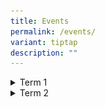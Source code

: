 ```yaml
---
title: Events
permalink: /events/
variant: tiptap
description: ""
---
```

<div data-type="detailGroup" class="isomer-accordion-group isomer-accordion isomer-accordion-white">
<details class="isomer-details">
<summary>Term 1</summary>
<div data-type="detailsContent" class="isomer-details-content">
<p>
<br><strong>Chinese New Year</strong>
<br>Cedar Primary celebrated Chinese New Year with a vibrant concert that
highlighted the school’s rich diversity and strong sense of unity. Students
enjoyed an engaging lineup of performances, including a captivating Indian
Classical Dance by Aksha Prakash of Primary 6 Resilience, a dynamic showcase
by the International Dance CCA, and a delightful musical number presented
by the school leaders. The festivities concluded on an exhilarating note
with a spectacular dragon dance, performed by selected Primary 6 students,
leaving everyone with fond memories of the celebration.</p>
<p></p>
<div class="isomer-image-wrapper">
<img style="width: 50%;" height="auto" width="100%" alt="" src="/images/CNY_3.jpg">
</div>
<p></p>
<div class="isomer-image-wrapper">
<img style="width: 50%;" height="auto" width="100%" alt="" src="/images/CNY_1.jpg">
</div>
<p></p>
<p></p>
<div class="isomer-image-wrapper">
<img style="width: 50%;" height="auto" width="100%" alt="" src="/images/CNY_4.jpg">
</div>
<p><strong>Total Defence Day</strong>
<br>Total Defence Day was commemorated with a meaningful series of activities
that deepened students' understanding of the six pillars of Total Defence.
Throughout the week, daily sharings highlighted the importance of resilience
and unity, beginning with a thought-provoking skit during assembly. To
provide a hands-on experience, students participated in a water disruption
and rationing exercise, fostering awareness of resource conservation.</p>
<p></p>
<div class="isomer-image-wrapper">
<img style="width: 30%;" height="auto" width="100%" alt="" src="/images/TDD_5.jpg">
</div>
<p>Adding to the enriching programme, two local writers, Ms Emily Lim and
Ms Tan Ter Cheah, shared their inspiring life stories, encouraging students
to embrace courage and determination. Team-building games during recesses
brought students together in the spirit of camaraderie, while a special
sharing session at the school library on the bravery of Lieutenant Adnan
offered a powerful lesson in sacrifice and patriotism. The commemoration
left students with a deeper appreciation of Singapore’s collective strength
and the role each of them plays in defending our nation.</p>
<p></p>
<div class="isomer-image-wrapper">
<img style="width: 30%;" height="auto" width="100%" alt="" src="/images/TDD_4.jpg">
</div>
<p></p>
<div class="isomer-image-wrapper">
<img style="width: 30%;" height="auto" width="100%" alt="" src="/images/TDD_3.jpg">
</div>
<p></p>
<div class="isomer-image-wrapper">
<img style="width: 40%;" height="auto" width="100%" alt="" src="/images/TDD_2.jpg">
</div>
<p></p>
</div>
</details>
</div>
<div data-type="detailGroup" class="isomer-accordion-group isomer-accordion isomer-accordion-white">
<details class="isomer-details">
<summary>Term 2</summary>
<div data-type="detailsContent" class="isomer-details-content">
<p>
<br><strong>International Friendship Day 2025</strong>
<br>The theme "Singapore: Forging Friendships in a Complex World" will guide
International Friendship Day celebrations from 2025 to 2027. As the global
landscape evolves, international cooperation remains vital for Singapore
to address global challenges and seize new opportunities.
<br>Cedar Primary School orchestrated a series of engaging activities to enhance
students' understanding of ASEAN and other countries. Through thoughtfully
planned recess activities across various school locations and age-appropriate
Character and Citizenship Education (CCE) lessons on ASEAN, students gained
deeper insights into different cultures and perspectives. These enriching
experiences prepare them to contribute meaningfully to a cohesive, globally
connected society whilst maintaining Singapore's relevance in an increasingly
complex world.</p>
<div class="isomer-image-wrapper">
<img style="width: 70%;" height="auto" width="100%" alt="" src="/images/IFD_1.jpg">
</div>
<p>The school's canteen vendors enthusiastically supported International
Friendship Day by preparing an array of international dishes throughout
the week. Information on each dish was placed in front od each stall. Students
and teachers alike eagerly anticipated the special-edition menu- Kimchi
Fried Rice, Mee Soto, Aglio Olio and Dim Sum.</p>
<div class="isomer-image-wrapper">
<img style="width: 70%;" height="auto" width="100%" alt="" src="/images/IFD_3.jpg">
</div>
<p><strong>Hari Raya Celebration</strong>
<br>The school commemorated Hari Raya Puasa with an assembly programme on
Thursday, 16 April.
<br>The celebration commenced with an impressive Silat performance led by
a Primary 4 student, Hadif. While the movements performed by the students
appeared simple, they carried deep cultural significance and formed the
foundation for more complex sequences.</p>
<p></p>
<div class="isomer-image-wrapper">
<img style="width: 70%;" height="auto" width="100%" alt="" src="/images/Hari_Raya_1.jpg">
</div>
<p>A highlight of the celebration was a live performance by Sri Mahligai,
a distinguished Singaporean Malay folk ensemble established in 2000. The
group, renowned for their international performances over two decades,
showcased traditional music featuring the accordion. They enriched students'
understanding of Ramadan, the fasting month, and Hari Raya Aidilfitri through
visual presentations and interactive activities, including demonstrations
of proper samping wear for boys. Staff and students participated enthusiastically,
clapping along to the music and engaging wholeheartedly in the activities.</p>
<p></p>
<div class="isomer-image-wrapper">
<img style="width: 70%;" height="auto" width="100%" alt="" src="/images/Hari_Raya_3.jpg">
</div>
<div class="isomer-image-wrapper">
<img style="width: 70%;" height="auto" width="100%" alt="" src="/images/Hari_Raya_2.jpg">
</div>
<p>The celebration concluded with Malay Language students performing a final
Raya song, bringing the event to a memorable close.
<br>
</p>
<div class="isomer-image-wrapper">
<img style="width: 100%;" height="auto" width="100%" alt="" src="/images/Hari_Raya_4.jpg">
</div>
<p><strong>Mother Tongue Language Fortnight</strong>
<br>The Mother Tongue Language Fortnight provided our pupils with meaningful
opportunities to celebrate their language and cultural heritage.</p>
<div class="isomer-image-wrapper">
<img style="width: 75%;" height="auto" width="100%" alt="" src="/images/MTL_FortNight_1.jpg">
</div>
<p>Over the two-week period, pupils engaged in a range of enriching activities
that brought the beauty of their Mother Tongue cultures to life.
<br>These included hands-on experiences such as Batik Painting, Ketupat Weaving,
Rangoli Designs, Clay Lamp Painting, Opera Mask Painting, and Peranakan
Tile Design.</p>
<div class="isomer-image-wrapper">
<img style="width: 75%;" height="auto" width="100%" alt="" src="/images/MTL_FortNight_2.jpg">
</div>
<div class="isomer-image-wrapper">
<img style="width: 75%;" height="auto" width="100%" alt="" src="/images/MTL_FortNight_4.jpg">
</div>
<div class="isomer-image-wrapper">
<img style="width: 75%;" height="auto" width="100%" alt="" src="/images/MTL_FortNight_3.jpg">
</div>
<p>Through these interactive sessions, pupils explored traditional art forms
while deepening their appreciation for their linguistic and cultural roots.
<br>It was heartening to witness our pupils participating with enthusiasm
and pride as they connected with their heritage in memorable and meaningful
ways.
<br>
<br><strong>Primary 4 Cultural Camp</strong>
<br>Our Primary 4 Cultural Camp provided pupils with a meaningful cross-cultural
learning experience, deepening their appreciation for Singapore’s rich
multicultural heritage.
<br>Through engaging activities, pupils explored various cultural traditions
in an authentic and enjoyable way. They experienced elements of Chinese
culture through Wushu, expressed themselves through Indian Dance, and gained
insight into Malay culture by learning Silat.
<br>These activities not only enriched their understanding of traditional
art forms but also fostered respect and appreciation for the diverse cultures
that shape our nation.</p>
</div>
</details>
</div>
<p></p>
<p></p>